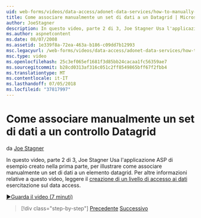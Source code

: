 ```yaml
---
uid: web-forms/videos/data-access/adonet-data-services/how-to-manually-bind-a-dataset-to-a-datagrid
title: Come associare manualmente un set di dati a un Datagrid | Microsoft Docs
author: JoeStagner
description: In questo video, parte 2 di 3, Joe Stagner Usa l'applicazione ASP di esempio creato nella prima parte, per illustrare come associare manualmente un set di dati a un elemento datagrid. Per...
ms.author: aspnetcontent
ms.date: 08/07/2008
ms.assetid: 1e339f8a-72ea-463a-b186-c09dd7b12993
msc.legacyurl: /web-forms/videos/data-access/adonet-data-services/how-to-manually-bind-a-dataset-to-a-datagrid
msc.type: video
ms.openlocfilehash: 25c3ef065ef1681f3d85bb24cacaa1fc56359ae7
ms.sourcegitcommit: b28cd0313af316c051c2ff8549865bff67f2fbb4
ms.translationtype: MT
ms.contentlocale: it-IT
ms.lasthandoff: 07/05/2018
ms.locfileid: "37817997"
---
```

<a name="how-to-manually-bind-a-dataset-to-a-datagrid"></a>Come associare manualmente un set di dati a un controllo Datagrid
====================
da [Joe Stagner](https://github.com/JoeStagner)

In questo video, parte 2 di 3, Joe Stagner Usa l'applicazione ASP di esempio creato nella prima parte, per illustrare come associare manualmente un set di dati a un elemento datagrid. Per altre informazioni relative a questo video, leggere il [creazione di un livello di accesso ai dati](../../../overview/data-access/introduction/creating-a-data-access-layer-vb.md) esercitazione sul data access.

[&#9654;Guarda il video (7 minuti)](https://channel9.msdn.com/Blogs/ASP-NET-Site-Videos/how-to-manually-bind-a-dataset-to-a-datagrid)

> [!div class="step-by-step"]
> [Precedente](data-access-layers-in-aspnet-applications.md)
> [Successivo](how-to-work-with-datasets-and-filters-from-an-asp-application.md)
